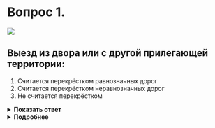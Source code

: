 # Вопрос 1.

![](https://s.drom.ru/i24227/pdd/tickets/2016/1542608829.jpg)

## Выезд из двора или с другой прилегающей территории:

1. Считается перекрёстком равнозначных дорог
2. Считается перекрёстком неравнозначных дорог
3. Не считается перекрёстком

<details>
<summary><b>Показать ответ</b></summary>
Правильный ответ: 3
</details>
<details>
<summary><b>Подробнее</b></summary>
«Прилегающая территория» – территория, непосредственно прилегающая к дороге и не предназначенная для сквозного движения транспортных средств (дворы, жилые массивы, автостоянки, АЗС, предприятия и тому подобное).
Выезд из двора или с другой прилегающей территории перекрестком не считается.
(Пункт 1.2 ПДД)
</details>